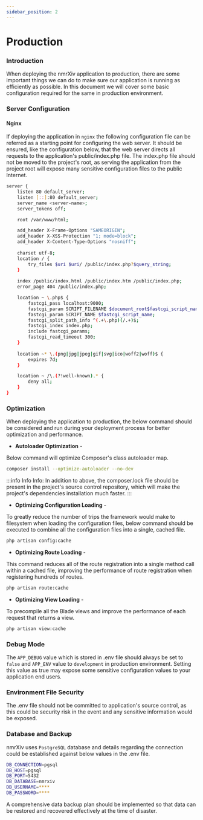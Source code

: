 ```yaml
---
sidebar_position: 2
---
```


# Production

### Introduction
When deploying the nmrXiv application to production, there are some important things we can do to make sure our application is running as efficiently as possible. In this document we will cover some basic configuration required for the same in production environment.

### Server Configuration

#### Nginx
If deploying the application in `nginx` the following configuration file can be referred as a starting point for configuring the web server.
It should be ensured, like the configuration below, that the web server directs all requests to the application's public/index.php file. The index.php file should not be moved to the project's root, as serving the application from the project root will expose many sensitive configuration files to the public Internet.

```bash   
server {
    listen 80 default_server;
    listen [::]:80 default_server;
    server_name <server-name>;
    server_tokens off;

    root /var/www/html;

    add_header X-Frame-Options "SAMEORIGIN";
    add_header X-XSS-Protection "1; mode=block";
    add_header X-Content-Type-Options "nosniff";
    
    charset utf-8;
    location / {
        try_files $uri $uri/ /public/index.php?$query_string;
    }
    
    index /public/index.html /public/index.htm /public/index.php;
    error_page 404 /public/index.php;

    location ~ \.php$ {
        fastcgi_pass localhost:9000;
        fastcgi_param SCRIPT_FILENAME $document_root$fastcgi_script_name;
        fastcgi_param SCRIPT_NAME $fastcgi_script_name;
        fastcgi_split_path_info ^(.+\.php)(/.+)$;
        fastcgi_index index.php;
        include fastcgi_params;
        fastcgi_read_timeout 300;
    }
    
    location ~* \.(png|jpg|jpeg|gif|svg|ico|woff2|woff)$ {
        expires 7d;
    }

    location ~ /\.(?!well-known).* {
        deny all;
    }
}
```

### Optimization
When deploying the application to production, the below command should be considered and run during your deployment process for better optimization and performance.

* <b>Autoloader Optimization</b> - 

Below command will optimize Composer's class autoloader map.
```bash
composer install --optimize-autoloader --no-dev
```
:::info Info
Info: In addition to above, the composer.lock file should be present in the project's source control repository, which will make the project's dependencies installation much faster.
:::

* <b>Optimizing Configuration Loading</b> -

To greatly reduce the number of trips the framework would make to filesystem when loading the configuration files, below command should be executed to combine all the configuration files into a single, cached file.
```bash
php artisan config:cache
```
* <b>Optimizing Route Loading</b> -

This command reduces all of the route registration into a single method call within a cached file, improving the performance of route registration when registering hundreds of routes.
```bash
php artisan route:cache
```
* <b>Optimizing View Loading</b> -

To precompile all the Blade views and improve the performance of each request that returns a view.
```bash
php artisan view:cache
```

### Debug Mode
The `APP_DEBUG` value which is stored in .env file should always be set to `false` and `APP_ENV` value to `development` in production environment. Setting this value as true may expose some sensitive configuration values to your application end users.

### Environment File Security
The .env file should not be committed to application's source control, as this could be security risk in the event and any sensitive information would be exposed.

### Database and Backup
nmrXiv uses `PostgreSQL` database and details regarding the connection could be established against below values in the .env file. 

```bash
DB_CONNECTION=pgsql
DB_HOST=pgsql
DB_PORT=5432
DB_DATABASE=nmrxiv
DB_USERNAME=****
DB_PASSWORD=****
```
A comprehensive data backup plan should be implemented so that data can be restored and recovered effectively at the time of disaster.


